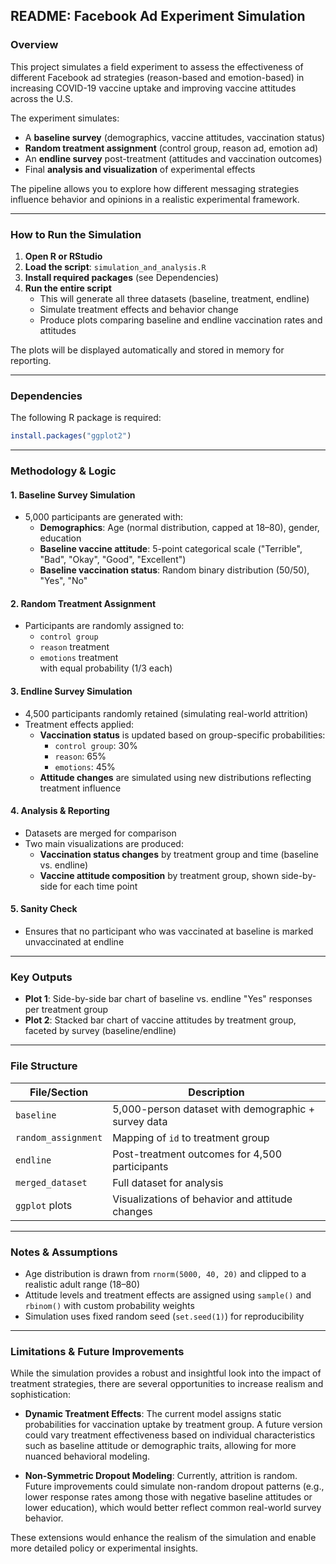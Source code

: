 ## README: Facebook Ad Experiment Simulation

### Overview

This project simulates a field experiment to assess the effectiveness of different Facebook ad strategies (reason-based and emotion-based) in increasing COVID-19 vaccine uptake and improving vaccine attitudes across the U.S.

The experiment simulates:
- A **baseline survey** (demographics, vaccine attitudes, vaccination status)
- **Random treatment assignment** (control group, reason ad, emotion ad)
- An **endline survey** post-treatment (attitudes and vaccination outcomes)
- Final **analysis and visualization** of experimental effects

The pipeline allows you to explore how different messaging strategies influence behavior and opinions in a realistic experimental framework.

---

### How to Run the Simulation

1. **Open R or RStudio**
2. **Load the script**: `simulation_and_analysis.R`
3. **Install required packages** (see Dependencies)
4. **Run the entire script**
   - This will generate all three datasets (baseline, treatment, endline)
   - Simulate treatment effects and behavior change
   - Produce plots comparing baseline and endline vaccination rates and attitudes

The plots will be displayed automatically and stored in memory for reporting.

---

### Dependencies

The following R package is required:

```r
install.packages("ggplot2")
```

---

### Methodology & Logic

#### 1. **Baseline Survey Simulation**
- 5,000 participants are generated with:
  - **Demographics**: Age (normal distribution, capped at 18–80), gender, education
  - **Baseline vaccine attitude**: 5-point categorical scale ("Terrible", "Bad", "Okay", "Good", "Excellent")
  - **Baseline vaccination status**: Random binary distribution (50/50), "Yes", "No"

#### 2. **Random Treatment Assignment**
- Participants are randomly assigned to:
  - `control group`
  - `reason` treatment
  - `emotions` treatment  
  with equal probability (1/3 each)

#### 3. **Endline Survey Simulation**
- 4,500 participants randomly retained (simulating real-world attrition)
- Treatment effects applied:
  - **Vaccination status** is updated based on group-specific probabilities:
    - `control group`: 30%
    - `reason`: 65%
    - `emotions`: 45%
  - **Attitude changes** are simulated using new distributions reflecting treatment influence

#### 4. **Analysis & Reporting**
- Datasets are merged for comparison
- Two main visualizations are produced:
  - **Vaccination status changes** by treatment group and time (baseline vs. endline)
  - **Vaccine attitude composition** by treatment group, shown side-by-side for each time point

#### 5. **Sanity Check**
- Ensures that no participant who was vaccinated at baseline is marked unvaccinated at endline

---

### Key Outputs

- **Plot 1**: Side-by-side bar chart of baseline vs. endline "Yes" responses per treatment group
- **Plot 2**: Stacked bar chart of vaccine attitudes by treatment group, faceted by survey (baseline/endline)

---

### File Structure

| File/Section              | Description                                      |
|---------------------------|--------------------------------------------------|
| `baseline`                | 5,000-person dataset with demographic + survey data |
| `random_assignment`       | Mapping of `id` to treatment group               |
| `endline`                 | Post-treatment outcomes for 4,500 participants   |
| `merged_dataset`          | Full dataset for analysis                        |
| `ggplot` plots            | Visualizations of behavior and attitude changes  |

---

### Notes & Assumptions

- Age distribution is drawn from `rnorm(5000, 40, 20)` and clipped to a realistic adult range (18–80)
- Attitude levels and treatment effects are assigned using `sample()` and `rbinom()` with custom probability weights
- Simulation uses fixed random seed (`set.seed(1)`) for reproducibility

---

### Limitations & Future Improvements

While the simulation provides a robust and insightful look into the impact of treatment strategies, there are several opportunities to increase realism and sophistication:

- **Dynamic Treatment Effects**: The current model assigns static probabilities for vaccination uptake by treatment group. A future version could vary treatment effectiveness based on individual characteristics such as baseline attitude or demographic traits, allowing for more nuanced behavioral modeling.

- **Non-Symmetric Dropout Modeling**: Currently, attrition is random. Future improvements could simulate non-random dropout patterns (e.g., lower response rates among those with negative baseline attitudes or lower education), which would better reflect common real-world survey behavior.

These extensions would enhance the realism of the simulation and enable more detailed policy or experimental insights.
